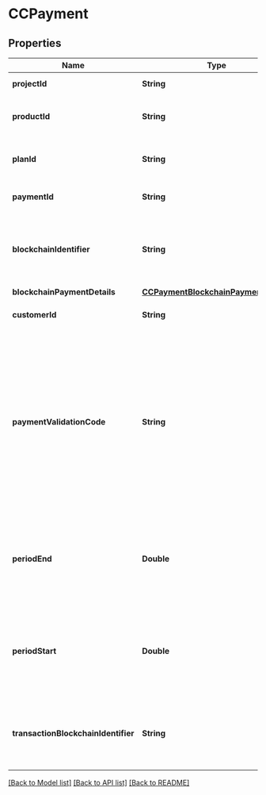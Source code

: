 # CCPayment

## Properties
Name | Type | Description | Notes
------------ | ------------- | ------------- | -------------
**projectId** | **String** | The ID of the project  | [optional] 
**productId** | **String** | The ID of the associated product  | [optional] 
**planId** | **String** | The ID of the respective plan  | [optional] 
**paymentId** | **String** | The unique ID of the payment  | [optional] 
**blockchainIdentifier** | **String** | The unique identifier of the wallet from which the payment was made.  | [optional] 
**blockchainPaymentDetails** | [**CCPaymentBlockchainPaymentDetails**](CCPaymentBlockchainPaymentDetails.md) |  | [optional] 
**customerId** | **String** | The ID of the customer  | [optional] 
**paymentValidationCode** | **String** | The validation code shown to the customer. This is only visible to the customer who paid. They can use this code to redeem their subscription to their product.  | [optional] 
**periodEnd** | **Double** | A UNIX time stamp, in seconds, that identifies the end of the period of the subscription  | [optional] 
**periodStart** | **Double** | A UNIX time stamp, in seconds, that identifies the start of the period of the subscription  | [optional] 
**transactionBlockchainIdentifier** | **String** | The string that uniquely identifies the blockchain transaction  | [optional] 

[[Back to Model list]](../README.md#documentation-for-models) [[Back to API list]](../README.md#documentation-for-api-endpoints) [[Back to README]](../README.md)


